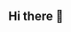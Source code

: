 ## Hi there 👋

<!--
**bruno-pereira7/bruno-pereira7** is a ✨ _special_ ✨ repository because its `README.md` (this file) appears on your GitHub profile.

![Gato Codando](assets/gif/kitten-room.gif)
Here are some ideas to get you started:

- 🔭 I’m currently working on ...
- 🌱 I’m currently learning ...
- 👯 I’m looking to collaborate on ...
- 🤔 I’m looking for help with ...
- 💬 Ask me about ...
- 📫 How to reach me: ...
- 😄 Pronouns: ...
- ⚡ Fun fact: ...
-->
